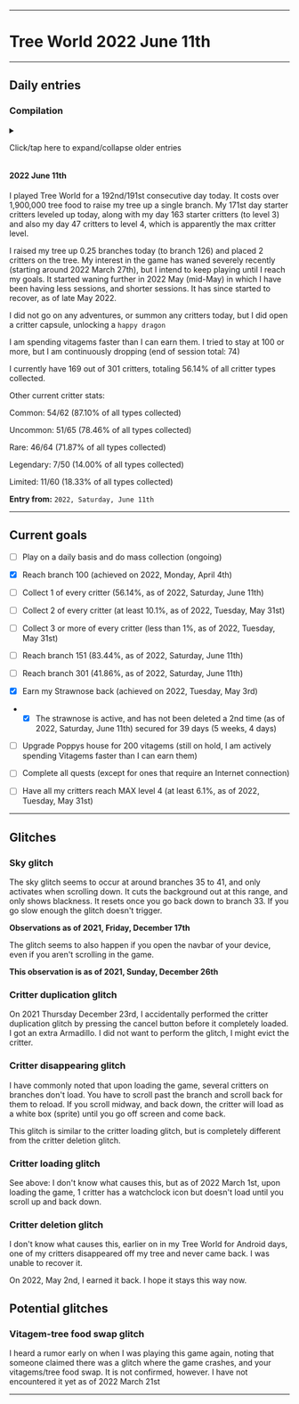 
***

# Tree World 2022 June 11th

---

## Daily entries

### Compilation

<details><summary><p lang="en">Click/tap here to expand/collapse older entries</p></summary>
*
# Entries from 2021 December 1st to 2022 April 30th have been removed on May 8th to save space

## To see the entries, go to an older version of this file

#### 2022 May 1st

<!-- 2022 May 1st notes
Tree World 2022 May 1st notes.

None
!-->

I played Tree World for a 151st/150th consecutive day today. <!--I only raised my tree up 2 branches (to branch 25) but it is going to take me a while to save up to hatch the tree egg. !--> It costs over 1,505,000 tree food to raise my tree up a single branch. <!-- I did my fortieth rescue mission today, rescuing a Blue Bird (my 1st one) !--> My 139th day starter critters leveled up today, along with my day 130 starter critters (to level 3) and also my day 26 critters to level 4, which is apparently the max critter level. <!-- I have a new system to play for less than 25 minutes per day.!-->

I raised my tree up 0 branches today, and made progress on the Treekeeper. My interest in the game has waned severely recently (starting around 2022 March 27th), but I intend to keep playing until I reach my goals.

I reached another treekeeper on 2022 April 27th, this one is incredibly expensive (3,103,540 tree food to pass, additional 120000+ for branch expansion) and is going to take me several days to pass.

I only did collection today. I did not raise my tree up at all, or rescue any critters. I will pass the treekeeper tomorrow.

I currently have 166 out of 301 critters, totaling 55.15% of all critter types collected.

Other current critter stats:

Common: 50/62 (80.65% of all types collected)

Uncommon: 53/65 (81.54% of all types collected)

Rare: 46/64 (71.87% of all types collected)

Legendary: 4/50 (08.00% of all types collected)

Limited: 11/60 (18.33% of all types collected)

**Entry from:** `2022, Sunday, May 1st`

#### 2022 May 2nd

<!-- 2022 May 2nd notes
Tree World 2022 May 2nd notes.

None
!-->

I played Tree World for a 152nd/151st consecutive day today. It costs over 1,505,000 tree food to raise my tree up a single branch. My 140th day starter critters leveled up today, along with my day 131 starter critters (to level 3) and also my day 27 critters to level 4, which is apparently the max critter level. 

I raised my tree up 1.25 branches today (to branch 111) and finished the treekeeper. My interest in the game has waned severely recently (starting around 2022 March 27th), but I intend to keep playing until I reach my goals.

I did not go any rescue missions today, summon any critters, or open any critter capsules. I did rescue a critter from completing the treekeeper. It was a strawnose. I finally earned it back. Now to keep it.

I currently have 166 out of 301 critters, totaling 55.15% of all critter types collected.

Other current critter stats:

Common: 50/62 (80.65% of all types collected)

Uncommon: 53/65 (81.54% of all types collected)

Rare: 46/64 (71.87% of all types collected)

Legendary: 4/50 (08.00% of all types collected)

Limited: 11/60 (18.33% of all types collected)

**Entry from:** `2022, Monday, May 2nd`

#### 2022 May 3rd

<!-- 2022 May 3rd notes
Tree World 2022 May 3rd notes.

None
!-->

I played Tree World for a 153rd/152nd consecutive day today. It costs over 1,525,000 tree food to raise my tree up a single branch. My 141st day starter critters leveled up today, along with my day 132 starter critters (to level 3) and also my day 28 critters to level 4, which is apparently the max critter level. 

I raised my tree up 0.5 branches today. My interest in the game has waned severely recently (starting around 2022 March 27th), but I intend to keep playing until I reach my goals.

I did not go any rescue missions today, summon any critters, or open any critter capsules. I did rescue a critter from completing the treekeeper. It was a strawnose. I finally earned it back. Now to keep it.

I currently have 166 out of 301 critters, totaling 55.15% of all critter types collected.

Other current critter stats:

Common: 50/62 (80.65% of all types collected)

Uncommon: 53/65 (81.54% of all types collected)

Rare: 46/64 (71.87% of all types collected)

Legendary: 4/50 (08.00% of all types collected)

Limited: 11/60 (18.33% of all types collected)

**Entry from:** `2022, Tuesday, May 3rd`

#### 2022 May 4th

<!-- 2022 May 4th notes
Tree World 2022 May 4th notes.

None
!-->

I played Tree World for a 154th/13rnd consecutive day today. It costs over 1,525,000 tree food to raise my tree up a single branch. My 141st day starter critters leveled up today, along with my day 132 starter critters (to level 3) and also my day 28 critters to level 4, which is apparently the max critter level. 

I raised my tree up 0.5 branches today (to branch 112) and placed 2 critters on the tree. My interest in the game has waned severely recently (starting around 2022 March 27th), but I intend to keep playing until I reach my goals.

I opened a critter capsule today, and unlocked a blue quail (rare)

I currently have 167 out of 301 critters, totaling 55.48% of all critter types collected.

Other current critter stats:

Common: 54/62 (87.10% of all types collected)

Uncommon: 51/65 (78.46% of all types collected)

Rare: 46/64 (71.87% of all types collected)

Legendary: 5/50 (10.00% of all types collected)

Limited: 11/60 (18.33% of all types collected)

Values corrected on the 2022 May 4th entry.

**Entry from:** `2022, Wednesday, May 4th`

#### 2022 May 5th

<!-- 2022 May 5th notes
Tree World 2022 May 5th notes.

None
!-->

I played Tree World for a 155th/154th consecutive day today. It costs over 1,535,000 tree food to raise my tree up a single branch. My 142nd day starter critters leveled up today, along with my day 133 starter critters (to level 3) and also my day 29 critters to level 4, which is apparently the max critter level. 

I raised my tree up 0.25 branches today. My interest in the game has waned severely recently (starting around 2022 March 27th), but I intend to keep playing until I reach my goals.

I did not open any critter capsules, rescue any critters, or go on any adventures today.

I currently have 167 out of 301 critters, totaling 55.48% of all critter types collected.

Other current critter stats:

Common: 54/62 (87.10% of all types collected)

Uncommon: 51/65 (78.46% of all types collected)

Rare: 46/64 (71.87% of all types collected)

Legendary: 5/50 (10.00% of all types collected)

Limited: 11/60 (18.33% of all types collected)

Values corrected on the 2022 May 4th entry.

**Entry from:** `2022, Thursday, May 5th`

#### 2022 May 6th

<!-- 2022 May 6th notes
Tree World 2022 May 6th notes.

None
!-->

I played Tree World for a 156th/155th consecutive day today. It costs over 1,555,000 tree food to raise my tree up a single branch. My 143rd day starter critters leveled up today, along with my day 134 starter critters (to level 3) and also my day 30 critters to level 4, which is apparently the max critter level. 

I raised my tree up 0.5 branches today (to branch 113) and placed 2 critters on the tree. My interest in the game has waned severely recently (starting around 2022 March 27th), but I intend to keep playing until I reach my goals.

I did not open any critter capsules, rescue any critters, or go on any adventures today.

I currently have 167 out of 301 critters, totaling 55.48% of all critter types collected.

Other current critter stats:

Common: 54/62 (87.10% of all types collected)

Uncommon: 51/65 (78.46% of all types collected)

Rare: 46/64 (71.87% of all types collected)

Legendary: 5/50 (10.00% of all types collected)

Limited: 11/60 (18.33% of all types collected)

Values corrected on the 2022 May 4th entry.

**Entry from:** `2022, Friday, May 6th`

#### 2022 May 7th

<!-- 2022 May 7th notes
Tree World 2022 May 7th notes.

None
!-->

I played Tree World for a 157th/156th consecutive day today. It costs over 1,555,000 tree food to raise my tree up a single branch. My 144th day starter critters leveled up today, along with my day 135 starter critters (to level 3) and also my day 31 critters to level 4, which is apparently the max critter level. 

I raised my tree up 0.5 branches today. My interest in the game has waned severely recently (starting around 2022 March 27th), but I intend to keep playing until I reach my goals.

I did not open any critter capsules, rescue any critters, or go on any adventures today.

I currently have 167 out of 301 critters, totaling 55.48% of all critter types collected.

Other current critter stats:

Common: 54/62 (87.10% of all types collected)

Uncommon: 51/65 (78.46% of all types collected)

Rare: 46/64 (71.87% of all types collected)

Legendary: 5/50 (10.00% of all types collected)

Limited: 11/60 (18.33% of all types collected)

Values corrected on the 2022 May 4th entry.

**Entry from:** `2022, Saturday, May 7th`

#### 2022 May 8th

<!-- 2022 May 8th notes
Tree World 2022 May 8th notes.

None
!-->

I played Tree World for a 158th/157th consecutive day today. It costs over 1,555,000 tree food to raise my tree up a single branch. My 145th day starter critters leveled up today, along with my day 136 starter critters (to level 3) and also my day 21 critters to level 4, which is apparently the max critter level. 

I raised my tree up 0.00 branches today. My interest in the game has waned severely recently (starting around 2022 March 27th), but I intend to keep playing until I reach my goals.

I did not open any critter capsules, rescue any critters, or go on any adventures today.

I recently unlocked a 2nd cobra from a critter capsule.

I currently have 167 out of 301 critters, totaling 55.48% of all critter types collected.

Other current critter stats:

Common: 54/62 (87.10% of all types collected)

Uncommon: 51/65 (78.46% of all types collected)

Rare: 46/64 (71.87% of all types collected)

Legendary: 5/50 (10.00% of all types collected)

Limited: 11/60 (18.33% of all types collected)

Values corrected on the 2022 May 4th entry.

**Entry from:** `2022, Sunday, May 8th`

#### 2022 May 9th

<!-- 2022 May 9th notes
Tree World 2022 May 9th notes.
Cobra critter capsule
!-->

I played Tree World for a 159th/158th consecutive day today. It costs over 1,565,000 tree food to raise my tree up a single branch. My 146th day starter critters leveled up today, along with my day 137 starter critters (to level 3) and also my day 22 critters to level 4, which is apparently the max critter level. 

I raised my tree up 0.5 branches today (to branch 114) and placed 2 critters on the tree. My interest in the game has waned severely recently (starting around 2022 March 27th), but I intend to keep playing until I reach my goals.

I unlocked a 2nd cobra from a critter capsule. It was a duplicate. I did not go on any adventures, or summon any critters today.

I currently have 167 out of 301 critters, totaling 55.48% of all critter types collected.

Other current critter stats:

Common: 54/62 (87.10% of all types collected)

Uncommon: 51/65 (78.46% of all types collected)

Rare: 46/64 (71.87% of all types collected)

Legendary: 5/50 (10.00% of all types collected)

Limited: 11/60 (18.33% of all types collected)

Values corrected on the 2022 May 4th entry.

**Entry from:** `2022, Monday, May 9th`

#### 2022 May 10th

<!-- 2022 May 10th notes
Tree World 2022 May 10th notes.
None
!-->

I played Tree World for a 160th/159th consecutive day today. It costs over 1,565,000 tree food to raise my tree up a single branch. My 147th day starter critters leveled up today, along with my day 139 starter critters (to level 3) and also my day 23 critters to level 4, which is apparently the max critter level. 

I raised my tree up 0.5 branches today. My interest in the game has waned severely recently (starting around 2022 March 27th), but I intend to keep playing until I reach my goals.

I did not open any critter capsules, go on any adventures, or summon any critters. I am working on emptying my den.

I currently have 167 out of 301 critters, totaling 55.48% of all critter types collected.

Other current critter stats:

Common: 54/62 (87.10% of all types collected)

Uncommon: 51/65 (78.46% of all types collected)

Rare: 46/64 (71.87% of all types collected)

Legendary: 5/50 (10.00% of all types collected)

Limited: 11/60 (18.33% of all types collected)

Values corrected on the 2022 May 4th entry.

**Entry from:** `2022, Tuesday, May 10th`

#### 2022 May 11th

<!-- 2022 May 11th notes
Tree World 2022 May 11th notes.
None
!-->

I played Tree World for a 161st/160th consecutive day today. It costs over 1,565,000 tree food to raise my tree up a single branch. My 148th day starter critters leveled up today, along with my day 140 starter critters (to level 3) and also my day 24 critters to level 4, which is apparently the max critter level. 

I raised my tree up 0.25 branches today. My interest in the game has waned severely recently (starting around 2022 March 27th), but I intend to keep playing until I reach my goals.

I did not open any critter capsules, go on any adventures, or summon any critters. I am working on emptying my den.

I currently have 167 out of 301 critters, totaling 55.48% of all critter types collected.

Other current critter stats:

Common: 54/62 (87.10% of all types collected)

Uncommon: 51/65 (78.46% of all types collected)

Rare: 46/64 (71.87% of all types collected)

Legendary: 5/50 (10.00% of all types collected)

Limited: 11/60 (18.33% of all types collected)

Values corrected on the 2022 May 4th entry.

**Entry from:** `2022, Wednesday, May 11th`

#### 2022 May 12th

<!-- 2022 May 12th notes
Tree World 2022 May 12th notes.
None
!-->

I played Tree World for a 162nd/161st consecutive day today. It costs over 1,565,000 tree food to raise my tree up a single branch. My 148th day starter critters leveled up today, along with my day 140 starter critters (to level 3) and also my day 24 critters to level 4, which is apparently the max critter level. 

I raised my tree up 0.25 branches today (to branch 115) My interest in the game has waned severely recently (starting around 2022 March 27th), but I intend to keep playing until I reach my goals.

I did not go on any adventures, or summon any critters, although I opened a critter capsule, and unlocked a second `silver studded blue` I am working on emptying my den.

I currently have 167 out of 301 critters, totaling 55.48% of all critter types collected.

Other current critter stats:

Common: 54/62 (87.10% of all types collected)

Uncommon: 51/65 (78.46% of all types collected)

Rare: 46/64 (71.87% of all types collected)

Legendary: 5/50 (10.00% of all types collected)

Limited: 11/60 (18.33% of all types collected)

Values corrected on the 2022 May 4th entry.

**Entry from:** `2022, Thursday, May 12th`

#### 2022 May 13th

<!-- 2022 May 13th notes
Tree World 2022 May 13th notes.
None
!-->

I played Tree World for a 163rd/162nd consecutive day today. It costs over 1,575,000 tree food to raise my tree up a single branch. My 149th day starter critters leveled up today, along with my day 141 starter critters (to level 3) and also my day 25 critters to level 4, which is apparently the max critter level. 

I raised my tree up 0.5 branches today. My interest in the game has waned severely recently (starting around 2022 March 27th), but I intend to keep playing until I reach my goals.

I did not go on any adventures, or summon any critters, although I opened a critter capsule, and unlocked a second `silver studded blue` I am working on emptying my den.

I currently have 167 out of 301 critters, totaling 55.48% of all critter types collected.

Other current critter stats:

Common: 54/62 (87.10% of all types collected)

Uncommon: 51/65 (78.46% of all types collected)

Rare: 46/64 (71.87% of all types collected)

Legendary: 5/50 (10.00% of all types collected)

Limited: 11/60 (18.33% of all types collected)

Values corrected on the 2022 May 4th entry.

**Entry from:** `2022, Friday, May 13th`

#### 2022 May 14th

<!-- 2022 May 14th notes
Tree World 2022 May 14th notes.
None
!-->

I played Tree World for a 164th/163rd consecutive day today. It costs over 1,575,000 tree food to raise my tree up a single branch. My 149th day starter critters leveled up today, along with my day 141 starter critters (to level 3) and also my day 25 critters to level 4, which is apparently the max critter level. 

I raised my tree up 0.25 branches today. My interest in the game has waned severely recently (starting around 2022 March 27th), but I intend to keep playing until I reach my goals. It started waning further in 2022 May (mid-May) in which I have been having less sessions, and shorter sessions.

I did not go on any adventures, open any critter capsules, or summon any critters today.

I currently have 167 out of 301 critters, totaling 55.48% of all critter types collected.

Other current critter stats:

Common: 54/62 (87.10% of all types collected)

Uncommon: 51/65 (78.46% of all types collected)

Rare: 46/64 (71.87% of all types collected)

Legendary: 5/50 (10.00% of all types collected)

Limited: 11/60 (18.33% of all types collected)

Values corrected on the 2022 May 4th entry.

**Entry from:** `2022, Saturday, May 14th`

#### 2022 May 15th

<!-- 2022 May 15th notes
Tree World 2022 May 15th notes.
None
!-->

I played Tree World for a 165th/164th consecutive day today. It costs over 1,585,000 tree food to raise my tree up a single branch. My 150th day starter critters leveled up today, along with my day 142 starter critters (to level 3) and also my day 26 critters to level 4, which is apparently the max critter level. 

I raised my tree up 0.25 branches today (to branch 116) and placed 2 critters on the tree. My interest in the game has waned severely recently (starting around 2022 March 27th), but I intend to keep playing until I reach my goals. It started waning further in 2022 May (mid-May) in which I have been having less sessions, and shorter sessions.

I did not go on any adventures, open any critter capsules, or summon any critters today. I am still working on emptying my den.

I currently have 167 out of 301 critters, totaling 55.48% of all critter types collected.

Other current critter stats:

Common: 54/62 (87.10% of all types collected)

Uncommon: 51/65 (78.46% of all types collected)

Rare: 46/64 (71.87% of all types collected)

Legendary: 5/50 (10.00% of all types collected)

Limited: 11/60 (18.33% of all types collected)

Values corrected on the 2022 May 4th entry.

**Entry from:** `2022, Sunday, May 15th`

#### 2022 May 16th

<!-- 2022 May 16th notes
Tree World 2022 May 16th notes.
None
!-->

I played Tree World for a 166th/165th consecutive day today. It costs over 1,585,000 tree food to raise my tree up a single branch. My 151st day starter critters leveled up today, along with my day 143 starter critters (to level 3) and also my day 27 critters to level 4, which is apparently the max critter level. 

I raised my tree up 0.5 branches today. My interest in the game has waned severely recently (starting around 2022 March 27th), but I intend to keep playing until I reach my goals. It started waning further in 2022 May (mid-May) in which I have been having less sessions, and shorter sessions.

I did not go on any adventures, open any critter capsules, or summon any critters today. I am still working on emptying my den.

I currently have 167 out of 301 critters, totaling 55.48% of all critter types collected.

Other current critter stats:

Common: 54/62 (87.10% of all types collected)

Uncommon: 51/65 (78.46% of all types collected)

Rare: 46/64 (71.87% of all types collected)

Legendary: 5/50 (10.00% of all types collected)

Limited: 11/60 (18.33% of all types collected)

Values corrected on the 2022 May 4th entry.

**Entry from:** `2022, Monday, May 16th`

#### 2022 May 17th

<!-- 2022 May 17th notes
Tree World 2022 May 17th notes.
None
!-->

I played Tree World for a 167th/166th consecutive day today. It costs over 1,585,000 tree food to raise my tree up a single branch. My 152nd day starter critters leveled up today, along with my day 144 starter critters (to level 3) and also my day 28 critters to level 4, which is apparently the max critter level. 

I raised my tree up 0.25 branches today. My interest in the game has waned severely recently (starting around 2022 March 27th), but I intend to keep playing until I reach my goals. It started waning further in 2022 May (mid-May) in which I have been having less sessions, and shorter sessions.

I did not go on any adventures, open any critter capsules, or summon any critters today. I am still working on emptying my den.

I currently have 167 out of 301 critters, totaling 55.48% of all critter types collected.

Other current critter stats:

Common: 54/62 (87.10% of all types collected)

Uncommon: 51/65 (78.46% of all types collected)

Rare: 46/64 (71.87% of all types collected)

Legendary: 5/50 (10.00% of all types collected)

Limited: 11/60 (18.33% of all types collected)

Values corrected on the 2022 May 4th entry.

**Entry from:** `2022, Tuesday, May 17th`

#### 2022 May 18th

<!-- 2022 May 17th notes
Tree World 2022 May 18th notes.
None
!-->

I played Tree World for a 168th/167th consecutive day today. It costs over 1,610,000 tree food to raise my tree up a single branch. My 153rd day starter critters leveled up today, along with my day 145 starter critters (to level 3) and also my day 29 critters to level 4, which is apparently the max critter level. 

I raised my tree up 0.25 branches today (to branch 117) and placed 2 critters on the tree.My interest in the game has waned severely recently (starting around 2022 March 27th), but I intend to keep playing until I reach my goals. It started waning further in 2022 May (mid-May) in which I have been having less sessions, and shorter sessions.

I did not go on any adventures, or summon any critters today, although I did open a critter capsule today and unlocked a Catermelon (rarity: legendary) I am still working on emptying my den.

I am spending vitagems faster than I can earn them. I tried to stay at 100 or more, but I am continuously dropping (end of session total: 90)

I currently have 168 out of 301 critters, totaling 55.81% of all critter types collected.

Other current critter stats:

Common: 54/62 (87.10% of all types collected)

Uncommon: 51/65 (78.46% of all types collected)

Rare: 46/64 (71.87% of all types collected)

Legendary: 6/50 (12.00% of all types collected)

Limited: 11/60 (18.33% of all types collected)

**Entry from:** `2022, Wednesday, May 18th`

#### 2022 May 19th

<!-- 2022 May 19th notes
Tree World 2022 May 19th notes.
None
!-->

I played Tree World for a 169th/168th consecutive day today. It costs over 1,650,000 tree food to raise my tree up a single branch. My 154th day starter critters leveled up today, along with my day 146 starter critters (to level 3) and also my day 30 critters to level 4, which is apparently the max critter level. 

I raised my tree up 0.25 branches today. My interest in the game has waned severely recently (starting around 2022 March 27th), but I intend to keep playing until I reach my goals. It started waning further in 2022 May (mid-May) in which I have been having less sessions, and shorter sessions.

I did not go on any adventures, open any critter capsules, or summon any critters today.

I am spending vitagems faster than I can earn them. I tried to stay at 100 or more, but I am continuously dropping (end of session total: 90)

I currently have 168 out of 301 critters, totaling 55.81% of all critter types collected.

Other current critter stats:

Common: 54/62 (87.10% of all types collected)

Uncommon: 51/65 (78.46% of all types collected)

Rare: 46/64 (71.87% of all types collected)

Legendary: 6/50 (12.00% of all types collected)

Limited: 11/60 (18.33% of all types collected)

**Entry from:** `2022, Thursday, May 19th`

#### 2022 May 20th

<!-- 2022 May 20th notes
Tree World 2022 May 20th notes.
None
!-->

I played Tree World for a 170th/169th consecutive day today. It costs over 1,650,000 tree food to raise my tree up a single branch. My 155th day starter critters leveled up today, along with my day 147 starter critters (to level 3) and also my day 31 critters to level 4, which is apparently the max critter level. 

I raised my tree up 0.5 branches today. My interest in the game has waned severely recently (starting around 2022 March 27th), but I intend to keep playing until I reach my goals. It started waning further in 2022 May (mid-May) in which I have been having less sessions, and shorter sessions.

I did not go on any adventures, open any critter capsules, or summon any critters today.

I am spending vitagems faster than I can earn them. I tried to stay at 100 or more, but I am continuously dropping (end of session total: 90)

I currently have 168 out of 301 critters, totaling 55.81% of all critter types collected.

Other current critter stats:

Common: 54/62 (87.10% of all types collected)

Uncommon: 51/65 (78.46% of all types collected)

Rare: 46/64 (71.87% of all types collected)

Legendary: 6/50 (12.00% of all types collected)

Limited: 11/60 (18.33% of all types collected)

**Entry from:** `2022, Friday, May 20th`

#### 2022 May 21st

<!-- 2022 May 21st notes
Tree World 2022 May 21st notes.
None
!-->

I played Tree World for a 171st/170th consecutive day today. It costs over 1,650,000 tree food to raise my tree up a single branch. My 155th day starter critters leveled up today, along with my day 147 starter critters (to level 3) and also my day 31 critters to level 4, which is apparently the max critter level. 

I raised my tree up 0.25 branches today (to branch 118) and placed 2 critters on the tree. My interest in the game has waned severely recently (starting around 2022 March 27th), but I intend to keep playing until I reach my goals. It started waning further in 2022 May (mid-May) in which I have been having less sessions, and shorter sessions.

I did not go on any adventures, open any critter capsules, or summon any critters today.

I am spending vitagems faster than I can earn them. I tried to stay at 100 or more, but I am continuously dropping (end of session total: 87)

I currently have 168 out of 301 critters, totaling 55.81% of all critter types collected.

Other current critter stats:

Common: 54/62 (87.10% of all types collected)

Uncommon: 51/65 (78.46% of all types collected)

Rare: 46/64 (71.87% of all types collected)

Legendary: 6/50 (12.00% of all types collected)

Limited: 11/60 (18.33% of all types collected)

**Entry from:** `2022, Saturday, May 21st`

#### 2022 May 22nd

<!-- 2022 May 22nd notes
Tree World 2022 May 22nd notes.
None
!-->

I played Tree World for a 172nd/171st consecutive day today. It costs over 1,650,000 tree food to raise my tree up a single branch. My 155th day starter critters leveled up today, along with my day 147 starter critters (to level 3) and also my day 31 critters to level 4, which is apparently the max critter level. 

I raised my tree up 0.5 branches today. My interest in the game has waned severely recently (starting around 2022 March 27th), but I intend to keep playing until I reach my goals. It started waning further in 2022 May (mid-May) in which I have been having less sessions, and shorter sessions.

I did not go on any adventures, or summon any critters today, although I did open a critter capsule, and received a 5th angler bunny.

I am spending vitagems faster than I can earn them. I tried to stay at 100 or more, but I am continuously dropping (end of session total: 88)

I currently have 168 out of 301 critters, totaling 55.81% of all critter types collected.

Other current critter stats:

Common: 54/62 (87.10% of all types collected)

Uncommon: 51/65 (78.46% of all types collected)

Rare: 46/64 (71.87% of all types collected)

Legendary: 6/50 (12.00% of all types collected)

Limited: 11/60 (18.33% of all types collected)

**Entry from:** `2022, Sunday, May 22nd`

### 2022 May 23rd

<!-- 2022 May 23rd notes
Tree World 2022 May 23rd notes.
None
!-->

I played Tree World for a 173rd/172nd consecutive day today. It costs over 1,650,000 tree food to raise my tree up a single branch. My 156th day starter critters leveled up today, along with my day 148 starter critters (to level 3) and also my day 32 critters to level 4, which is apparently the max critter level. 

I raised my tree up 0.25 branches today. My interest in the game has waned severely recently (starting around 2022 March 27th), but I intend to keep playing until I reach my goals. It started waning further in 2022 May (mid-May) in which I have been having less sessions, and shorter sessions.

I did not go on any adventures, open any critter capsules or summon any critters today.

I am spending vitagems faster than I can earn them. I tried to stay at 100 or more, but I am continuously dropping (end of session total: 88)

I currently have 168 out of 301 critters, totaling 55.81% of all critter types collected.

Other current critter stats:

Common: 54/62 (87.10% of all types collected)

Uncommon: 51/65 (78.46% of all types collected)

Rare: 46/64 (71.87% of all types collected)

Legendary: 6/50 (12.00% of all types collected)

Limited: 11/60 (18.33% of all types collected)

**Entry from:** `2022, Monday, May 23rd`

#### 2022 May 24th

<!-- 2022 May 24th notes
Tree World 2022 May 24th notes.
None
!-->

I played Tree World for a 174th/173rd consecutive day today. It costs over 1,650,000 tree food to raise my tree up a single branch. My 156th day starter critters leveled up today, along with my day 148 starter critters (to level 3) and also my day 32 critters to level 4, which is apparently the max critter level. 

I raised my tree up 0.25 branches today (to branch 119) My interest in the game has waned severely recently (starting around 2022 March 27th), but I intend to keep playing until I reach my goals. It started waning further in 2022 May (mid-May) in which I have been having less sessions, and shorter sessions.

I did not go on any adventures, open any critter capsules or summon any critters today.

I am spending vitagems faster than I can earn them. I tried to stay at 100 or more, but I am continuously dropping (end of session total: 83)

I currently have 168 out of 301 critters, totaling 55.81% of all critter types collected.

Other current critter stats:

Common: 54/62 (87.10% of all types collected)

Uncommon: 51/65 (78.46% of all types collected)

Rare: 46/64 (71.87% of all types collected)

Legendary: 6/50 (12.00% of all types collected)

Limited: 11/60 (18.33% of all types collected)

**Entry from:** `2022, Tuesday, May 24th`

#### 2022 May 25th

<!-- 2022 May 25th notes
Tree World 2022 May 25th notes.
None
!-->

I played Tree World for a 175th/174th consecutive day today. It costs over 1,660,000 tree food to raise my tree up a single branch. My 157th day starter critters leveled up today, along with my day 149 starter critters (to level 3) and also my day 33 critters to level 4, which is apparently the max critter level. 

I raised my tree up 0.5 branches today. My interest in the game has waned severely recently (starting around 2022 March 27th), but I intend to keep playing until I reach my goals. It started waning further in 2022 May (mid-May) in which I have been having less sessions, and shorter sessions.

I did not go on any adventures, or summon any critters today, although I did open a critter capsule, and unlocked a second basilisk.

I am spending vitagems faster than I can earn them. I tried to stay at 100 or more, but I am continuously dropping (end of session total: 83)

I currently have 168 out of 301 critters, totaling 55.81% of all critter types collected.

Other current critter stats:

Common: 54/62 (87.10% of all types collected)

Uncommon: 51/65 (78.46% of all types collected)

Rare: 46/64 (71.87% of all types collected)

Legendary: 6/50 (12.00% of all types collected)

Limited: 11/60 (18.33% of all types collected)

**Entry from:** `2022, Wednesday, May 25th`

#### 2022 May 26th

<!-- 2022 May 25th notes
Tree World 2022 May 26th notes.
None
!-->

I played Tree World for a 176th/175th consecutive day today. It costs over 1,660,000 tree food to raise my tree up a single branch. My 157th day starter critters leveled up today, along with my day 149 starter critters (to level 3) and also my day 33 critters to level 4, which is apparently the max critter level. 

I raised my tree up 0.5 branches today, but only finished 1/4 of the branch creaton process. My interest in the game has waned severely recently (starting around 2022 March 27th), but I intend to keep playing until I reach my goals. It started waning further in 2022 May (mid-May) in which I have been having less sessions, and shorter sessions.

I did not go on any adventures, open any critter capsules, or summon any critters today.

I am spending vitagems faster than I can earn them. I tried to stay at 100 or more, but I am continuously dropping (end of session total: 84)

I currently have 168 out of 301 critters, totaling 55.81% of all critter types collected.

Other current critter stats:

Common: 54/62 (87.10% of all types collected)

Uncommon: 51/65 (78.46% of all types collected)

Rare: 46/64 (71.87% of all types collected)

Legendary: 6/50 (12.00% of all types collected)

Limited: 11/60 (18.33% of all types collected)

**Entry from:** `2022, Thursday, May 26th`

#### 2022 May 27th

<!-- 2022 May 27th notes
Tree World 2022 May 27th notes.
TREE FRUIT BONUS INCREASE, 10, 50, 250, 500,1000
NO TREEKEEPER
BRANCH 120
!-->

I played Tree World for a 177th/176th consecutive day today. It costs over 1,700,000 tree food to raise my tree up a single branch. My 157th day starter critters leveled up today, along with my day 149 starter critters (to level 3) and also my day 33 critters to level 4, which is apparently the max critter level. 

I raised my tree up 0.25 branches today, and finished branch 120. Surprisingly, there was no tree keeper this time. My interest in the game has waned severely recently (starting around 2022 March 27th), but I intend to keep playing until I reach my goals. It started waning further in 2022 May (mid-May) in which I have been having less sessions, and shorter sessions.

There was a tree fruit bonus increase at branch 120, going from 9, 45, 225, 450, and 900 to 10, 50, 250, 500, 1000.

I did not go on any adventures, open any critter capsules, or summon any critters today.

I am spending vitagems faster than I can earn them. I tried to stay at 100 or more, but I am continuously dropping (end of session total: 84)

I currently have 168 out of 301 critters, totaling 55.81% of all critter types collected.

Other current critter stats:

Common: 54/62 (87.10% of all types collected)

Uncommon: 51/65 (78.46% of all types collected)

Rare: 46/64 (71.87% of all types collected)

Legendary: 6/50 (12.00% of all types collected)

Limited: 11/60 (18.33% of all types collected)

**Entry from:** `2022, Friday, May 27th`

#### 2022 May 28th

<!-- 2022 May 28th notes
Tree World 2022 May 28th notes.
TREE FRUIT BONUS INCREASE, 10, 50, 250, 500,1000
NO TREEKEEPER
BRANCH 120
!-->

I played Tree World for a 178th/177th consecutive day today. It costs over 1,700,000 tree food to raise my tree up a single branch. My 158th day starter critters leveled up today, along with my day 150 starter critters (to level 3) and also my day 34 critters to level 4, which is apparently the max critter level. 

I raised my tree up 0.5 branches today.  My interest in the game has waned severely recently (starting around 2022 March 27th), but I intend to keep playing until I reach my goals. It started waning further in 2022 May (mid-May) in which I have been having less sessions, and shorter sessions.

I did not go on any adventures, open any critter capsules, or summon any critters today.

I am spending vitagems faster than I can earn them. I tried to stay at 100 or more, but I am continuously dropping (end of session total: 84)

I currently have 168 out of 301 critters, totaling 55.81% of all critter types collected.

Other current critter stats:

Common: 54/62 (87.10% of all types collected)

Uncommon: 51/65 (78.46% of all types collected)

Rare: 46/64 (71.87% of all types collected)

Legendary: 6/50 (12.00% of all types collected)

Limited: 11/60 (18.33% of all types collected)

**Entry from:** `2022, Saturday, May 28th`

#### 2022 May 29th

<!-- 2022 May 29th notes

!-->

I played Tree World for a 179th/178th consecutive day today. It costs over 1,720,000 tree food to raise my tree up a single branch. My 159th day starter critters leveled up today, along with my day 151 starter critters (to level 3) and also my day 35 critters to level 4, which is apparently the max critter level. 

I raised my tree up 0.25 branches today (to branch 121) and placed 2 critters on the tree. My interest in the game has waned severely recently (starting around 2022 March 27th), but I intend to keep playing until I reach my goals. It started waning further in 2022 May (mid-May) in which I have been having less sessions, and shorter sessions.

I did not go on any adventures, or summon any critters today, although I did open a critter capsule, which I unlocked a 2nd squirlbit from.

I am spending vitagems faster than I can earn them. I tried to stay at 100 or more, but I am continuously dropping (end of session total: 77)

I currently have 168 out of 301 critters, totaling 55.81% of all critter types collected.

Other current critter stats:

Common: 54/62 (87.10% of all types collected)

Uncommon: 51/65 (78.46% of all types collected)

Rare: 46/64 (71.87% of all types collected)

Legendary: 6/50 (12.00% of all types collected)

Limited: 11/60 (18.33% of all types collected)

**Entry from:** `2022, Sunday, May 29th`

#### 2022 May 30th

<!-- 2022 May 30th notes

!-->

I played Tree World for a 180th/179th consecutive day today. It costs over 1,720,000 tree food to raise my tree up a single branch. My 160th day starter critters leveled up today, along with my day 152 starter critters (to level 3) and also my day 36 critters to level 4, which is apparently the max critter level. 

I raised my tree up 0.5 branches today. My interest in the game has waned severely recently (starting around 2022 March 27th), but I intend to keep playing until I reach my goals. It started waning further in 2022 May (mid-May) in which I have been having less sessions, and shorter sessions.

I did not go on any adventures, open any critter capsules, or summon any critters today.

I am spending vitagems faster than I can earn them. I tried to stay at 100 or more, but I am continuously dropping (end of session total: 79)

I currently have 168 out of 301 critters, totaling 55.81% of all critter types collected.

Other current critter stats:

Common: 54/62 (87.10% of all types collected)

Uncommon: 51/65 (78.46% of all types collected)

Rare: 46/64 (71.87% of all types collected)

Legendary: 6/50 (12.00% of all types collected)

Limited: 11/60 (18.33% of all types collected)

**Entry from:** `2022, Monday, May 30th`

#### 2022 May 31st

<!-- 2022 May 31st notes

!-->

I played Tree World for a 181st/180th consecutive day today. It costs over 1,740,000 tree food to raise my tree up a single branch. My 161st day starter critters leveled up today, along with my day 153 starter critters (to level 3) and also my day 37 critters to level 4, which is apparently the max critter level. 

I raised my tree up 0.5 branches today (to branch 122) and placed 2 critters on the tree. My interest in the game has waned severely recently (starting around 2022 March 27th), but I intend to keep playing until I reach my goals. It started waning further in 2022 May (mid-May) in which I have been having less sessions, and shorter sessions. It has since started to recover, as of late May 2022.

I did not go on any adventures, open any critter capsules, or summon any critters today.

I am spending vitagems faster than I can earn them. I tried to stay at 100 or more, but I am continuously dropping (end of session total: 74)

I currently have 168 out of 301 critters, totaling 55.81% of all critter types collected.

Other current critter stats:

Common: 54/62 (87.10% of all types collected)

Uncommon: 51/65 (78.46% of all types collected)

Rare: 46/64 (71.87% of all types collected)

Legendary: 6/50 (12.00% of all types collected)

Limited: 11/60 (18.33% of all types collected)

**Entry from:** `2022, Tuesday, May 31st`

#### 2022 June 1st

<!-- 2022 June 1st notes

!-->

I played Tree World for a 182nd/181st consecutive day today. It costs over 1,740,000 tree food to raise my tree up a single branch. My 162nd day starter critters leveled up today, along with my day 154 starter critters (to level 3) and also my day 38 critters to level 4, which is apparently the max critter level. 

I raised my tree up 0.25 branches today. My interest in the game has waned severely recently (starting around 2022 March 27th), but I intend to keep playing until I reach my goals. It started waning further in 2022 May (mid-May) in which I have been having less sessions, and shorter sessions. It has since started to recover, as of late May 2022.

I did not go on any adventures, open any critter capsules, or summon any critters today.

I am spending vitagems faster than I can earn them. I tried to stay at 100 or more, but I am continuously dropping (end of session total: 75)

I currently have 168 out of 301 critters, totaling 55.81% of all critter types collected.

Other current critter stats:

Common: 54/62 (87.10% of all types collected)

Uncommon: 51/65 (78.46% of all types collected)

Rare: 46/64 (71.87% of all types collected)

Legendary: 6/50 (12.00% of all types collected)

Limited: 11/60 (18.33% of all types collected)

**Entry from:** `2022, Wednesday, June 1st`

#### 2022 June 2nd

<!-- 2022 June 2nd notes

!-->

I played Tree World for a 183rd/182nd consecutive day today. It costs over 1,740,000 tree food to raise my tree up a single branch. My 163rd day starter critters leveled up today, along with my day 155 starter critters (to level 3) and also my day 39 critters to level 4, which is apparently the max critter level. 

I raised my tree up 0.5 branches today. My interest in the game has waned severely recently (starting around 2022 March 27th), but I intend to keep playing until I reach my goals. It started waning further in 2022 May (mid-May) in which I have been having less sessions, and shorter sessions. It has since started to recover, as of late May 2022.

I did not go on any adventures, open any critter capsules, or summon any critters today.

I am spending vitagems faster than I can earn them. I tried to stay at 100 or more, but I am continuously dropping (end of session total: 75)

I currently have 168 out of 301 critters, totaling 55.81% of all critter types collected.

Other current critter stats:

Common: 54/62 (87.10% of all types collected)

Uncommon: 51/65 (78.46% of all types collected)

Rare: 46/64 (71.87% of all types collected)

Legendary: 6/50 (12.00% of all types collected)

Limited: 11/60 (18.33% of all types collected)

**Entry from:** `2022, Thursday, June 2nd`

#### 2022 June 3rd

<!-- 2022 June 3rd notes

!-->

I played Tree World for a 184th/183rd consecutive day today. It costs over 1,800,000 tree food to raise my tree up a single branch. My 164th day starter critters leveled up today, along with my day 156 starter critters (to level 3) and also my day 40 critters to level 4, which is apparently the max critter level. 

I raised my tree up 0.5 branches today (to branch 123) and placed 2 critters on the tree. My interest in the game has waned severely recently (starting around 2022 March 27th), but I intend to keep playing until I reach my goals. It started waning further in 2022 May (mid-May) in which I have been having less sessions, and shorter sessions. It has since started to recover, as of late May 2022.

I did not go on any adventures, open any critter capsules, or summon any critters today.

I am spending vitagems faster than I can earn them. I tried to stay at 100 or more, but I am continuously dropping (end of session total: 70)

I currently have 168 out of 301 critters, totaling 55.81% of all critter types collected.

Other current critter stats:

Common: 54/62 (87.10% of all types collected)

Uncommon: 51/65 (78.46% of all types collected)

Rare: 46/64 (71.87% of all types collected)

Legendary: 6/50 (12.00% of all types collected)

Limited: 11/60 (18.33% of all types collected)

**Entry from:** `2022, Friday, June 3rd`

#### 2022 June 4th

<!-- 2022 June 4th notes

!-->

I played Tree World for a 185th/184th consecutive day today. It costs over 1,800,000 tree food to raise my tree up a single branch. My 165th day starter critters leveled up today, along with my day 157 starter critters (to level 3) and also my day 41 critters to level 4, which is apparently the max critter level. 

I raised my tree up 0.25 branches today. My interest in the game has waned severely recently (starting around 2022 March 27th), but I intend to keep playing until I reach my goals. It started waning further in 2022 May (mid-May) in which I have been having less sessions, and shorter sessions. It has since started to recover, as of late May 2022.

I did not go on any adventures, or summon any critters today, although I did open a critter capsule, and unlocked a second black widow (rare)

I am spending vitagems faster than I can earn them. I tried to stay at 100 or more, but I am continuously dropping (end of session total: 71)

I currently have 168 out of 301 critters, totaling 55.81% of all critter types collected.

Other current critter stats:

Common: 54/62 (87.10% of all types collected)

Uncommon: 51/65 (78.46% of all types collected)

Rare: 46/64 (71.87% of all types collected)

Legendary: 6/50 (12.00% of all types collected)

Limited: 11/60 (18.33% of all types collected)

**Entry from:** `2022, Saturday, June 4th`

#### 2022 June 5th

<!-- 2022 June 5th notes

!-->

I played Tree World for a 186th/185th consecutive day today. It costs over 1,830,000 tree food to raise my tree up a single branch. My 166th day starter critters leveled up today, along with my day 158 starter critters (to level 3) and also my day 42 critters to level 4, which is apparently the max critter level. 

I raised my tree up 0.5 branches (to branch 124) today, and placed 2 new critters on the tree. My interest in the game has waned severely recently (starting around 2022 March 27th), but I intend to keep playing until I reach my goals. It started waning further in 2022 May (mid-May) in which I have been having less sessions, and shorter sessions. It has since started to recover, as of late May 2022.

I did not go on any adventures, open any critter capsules, or summon any critters today.

I am spending vitagems faster than I can earn them. I tried to stay at 100 or more, but I am continuously dropping (end of session total: 66)

I currently have 168 out of 301 critters, totaling 55.81% of all critter types collected.

Other current critter stats:

Common: 54/62 (87.10% of all types collected)

Uncommon: 51/65 (78.46% of all types collected)

Rare: 46/64 (71.87% of all types collected)

Legendary: 6/50 (12.00% of all types collected)

Limited: 11/60 (18.33% of all types collected)

**Entry from:** `2022, Sunday, June 5th`

#### 2022 June 6th

<!-- 2022 June 6th notes

!-->

I played Tree World for a 187th/186th consecutive day today. It costs over 1,830,000 tree food to raise my tree up a single branch. My 167th day starter critters leveled up today, along with my day 159 starter critters (to level 3) and also my day 43 critters to level 4, which is apparently the max critter level. 

I raised my tree up 0.25 branches today. My interest in the game has waned severely recently (starting around 2022 March 27th), but I intend to keep playing until I reach my goals. It started waning further in 2022 May (mid-May) in which I have been having less sessions, and shorter sessions. It has since started to recover, as of late May 2022.

I did not go on any adventures, open any critter capsules, or summon any critters today.

I am spending vitagems faster than I can earn them. I tried to stay at 100 or more, but I am continuously dropping (end of session total: 69)

I currently have 168 out of 301 critters, totaling 55.81% of all critter types collected.

Other current critter stats:

Common: 54/62 (87.10% of all types collected)

Uncommon: 51/65 (78.46% of all types collected)

Rare: 46/64 (71.87% of all types collected)

Legendary: 6/50 (12.00% of all types collected)

Limited: 11/60 (18.33% of all types collected)

**Entry from:** `2022, Monday, June 6th`

#### 2022 June 7th

<!-- 2022 June 7th notes

!-->

I played Tree World for a 188th/187th consecutive day today. It costs over 1,830,000 tree food to raise my tree up a single branch. My 167th day starter critters leveled up today, along with my day 159 starter critters (to level 3) and also my day 43 critters to level 4, which is apparently the max critter level. 

I raised my tree up 0.5 branches today. My interest in the game has waned severely recently (starting around 2022 March 27th), but I intend to keep playing until I reach my goals. It started waning further in 2022 May (mid-May) in which I have been having less sessions, and shorter sessions. It has since started to recover, as of late May 2022.

I did not go on any adventures, open any critter capsules, or summon any critters today.

I am spending vitagems faster than I can earn them. I tried to stay at 100 or more, but I am continuously dropping (end of session total: 69)

I currently have 168 out of 301 critters, totaling 55.81% of all critter types collected.

Other current critter stats:

Common: 54/62 (87.10% of all types collected)

Uncommon: 51/65 (78.46% of all types collected)

Rare: 46/64 (71.87% of all types collected)

Legendary: 6/50 (12.00% of all types collected)

Limited: 11/60 (18.33% of all types collected)

**Entry from:** `2022, Tuesday, June 7th`

#### 2022 June 8th

<!-- 2022 June 8th notes

!-->

I played Tree World for a 189th/188th consecutive day today. It costs over 1,860,000 tree food to raise my tree up a single branch. My 168th day starter critters leveled up today, along with my day 160 starter critters (to level 3) and also my day 44 critters to level 4, which is apparently the max critter level. 

I raised my tree up 0.25 branches today (to branch 125) and placed 2 critters on the tree. Surprisingly, there was again no treekeeper. My interest in the game has waned severely recently (starting around 2022 March 27th), but I intend to keep playing until I reach my goals. It started waning further in 2022 May (mid-May) in which I have been having less sessions, and shorter sessions. It has since started to recover, as of late May 2022.

I did not go on any adventures, open any critter capsules, or summon any critters today.

I am spending vitagems faster than I can earn them. I tried to stay at 100 or more, but I am continuously dropping (end of session total: 74)

I currently have 168 out of 301 critters, totaling 55.81% of all critter types collected.

Other current critter stats:

Common: 54/62 (87.10% of all types collected)

Uncommon: 51/65 (78.46% of all types collected)

Rare: 46/64 (71.87% of all types collected)

Legendary: 6/50 (12.00% of all types collected)

Limited: 11/60 (18.33% of all types collected)

**Entry from:** `2022, Wednesday, June 8th`

#### 2022 June 9th

<!-- 2022 June 9th notes

!-->

I played Tree World for a 190th/189th consecutive day today. It costs over 1,860,000 tree food to raise my tree up a single branch. My 169th day starter critters leveled up today, along with my day 161 starter critters (to level 3) and also my day 45 critters to level 4, which is apparently the max critter level. 

I raised my tree up 0.5 branches today. My interest in the game has waned severely recently (starting around 2022 March 27th), but I intend to keep playing until I reach my goals. It started waning further in 2022 May (mid-May) in which I have been having less sessions, and shorter sessions. It has since started to recover, as of late May 2022.

I did not go on any adventures, or summon any critters today, but I did open a critter capsule, and received a second blue bird, while it makes another pair of critters, it rewards very poorly (a branch with 2 of them (max level) doesn't even make 100 per 30 seconds)

I am spending vitagems faster than I can earn them. I tried to stay at 100 or more, but I am continuously dropping (end of session total: 74)

I currently have 168 out of 301 critters, totaling 55.81% of all critter types collected.

Other current critter stats:

Common: 54/62 (87.10% of all types collected)

Uncommon: 51/65 (78.46% of all types collected)

Rare: 46/64 (71.87% of all types collected)

Legendary: 6/50 (12.00% of all types collected)

Limited: 11/60 (18.33% of all types collected)

**Entry from:** `2022, Thursday, June 9th`

#### 2022 June 10th

<!-- 2022 June 10th notes

!-->

I played Tree World for a 191st/190th consecutive day today. It costs over 1,860,000 tree food to raise my tree up a single branch. My 170th day starter critters leveled up today, along with my day 162 starter critters (to level 3) and also my day 46 critters to level 4, which is apparently the max critter level. 

I raised my tree up 0.25 branches today. My interest in the game has waned severely recently (starting around 2022 March 27th), but I intend to keep playing until I reach my goals. It started waning further in 2022 May (mid-May) in which I have been having less sessions, and shorter sessions. It has since started to recover, as of late May 2022.

I did not go on any adventures, open any critter capsules, or summon any critters today.

I am spending vitagems faster than I can earn them. I tried to stay at 100 or more, but I am continuously dropping (end of session total: 75)

I currently have 168 out of 301 critters, totaling 55.81% of all critter types collected.

Other current critter stats:

Common: 54/62 (87.10% of all types collected)

Uncommon: 51/65 (78.46% of all types collected)

Rare: 46/64 (71.87% of all types collected)

Legendary: 6/50 (12.00% of all types collected)

Limited: 11/60 (18.33% of all types collected)

**Entry from:** `2022, Friday, June 10th`

</details>

#### 2022 June 11th

<!-- 2022 June 11th notes

!-->

I played Tree World for a 192nd/191st consecutive day today. It costs over 1,900,000 tree food to raise my tree up a single branch. My 171st day starter critters leveled up today, along with my day 163 starter critters (to level 3) and also my day 47 critters to level 4, which is apparently the max critter level. 

I raised my tree up 0.25 branches today (to branch 126) and placed 2 critters on the tree. My interest in the game has waned severely recently (starting around 2022 March 27th), but I intend to keep playing until I reach my goals. It started waning further in 2022 May (mid-May) in which I have been having less sessions, and shorter sessions. It has since started to recover, as of late May 2022.

I did not go on any adventures, or summon any critters today, but I did open a critter capsule, unlocking a `happy dragon`

I am spending vitagems faster than I can earn them. I tried to stay at 100 or more, but I am continuously dropping (end of session total: 74)

I currently have 169 out of 301 critters, totaling 56.14% of all critter types collected.

Other current critter stats:

Common: 54/62 (87.10% of all types collected)

Uncommon: 51/65 (78.46% of all types collected)

Rare: 46/64 (71.87% of all types collected)

Legendary: 7/50 (14.00% of all types collected)

Limited: 11/60 (18.33% of all types collected)

**Entry from:** `2022, Saturday, June 11th`

***

## Current goals

- [ ] Play on a daily basis and do mass collection (ongoing)

- [x] Reach branch 100 (achieved on 2022, Monday, April 4th)

- [ ] Collect 1 of every critter (56.14%, as of 2022, Saturday, June 11th)

- [ ] Collect 2 of every critter (at least 10.1%, as of 2022, Tuesday, May 31st)

- [ ] Collect 3 or more of every critter (less than 1%, as of 2022, Tuesday, May 31st)

- [ ] Reach branch 151 (83.44%, as of 2022, Saturday, June 11th)

- [ ] Reach branch 301 (41.86%, as of 2022, Saturday, June 11th)

- [x] Earn my Strawnose back (achieved on 2022, Tuesday, May 3rd)

- - [x] The strawnose is active, and has not been deleted a 2nd time (as of 2022, Saturday, June 11th) secured for 39 days (5 weeks, 4 days)

- [ ] Upgrade Poppys house for 200 vitagems (still on hold, I am actively spending Vitagems faster than I can earn them)

- [ ] Complete all quests (except for ones that require an Internet connection)

- [ ] Have all my critters reach MAX level 4 (at least 6.1%, as of 2022, Tuesday, May 31st)

***

## Glitches

### Sky glitch

<!-- Notes 2021.12.17
Sky glitch (own section in status file) occurs at branch 35-41, occurs only when scrolling down, resets once you go back down to branch 33, if you go slow enough, the glitch doesn't trigger
!-->

The sky glitch seems to occur at around branches 35 to 41, and only activates when scrolling down. It cuts the background out at this range, and only shows blackness. It resets once you go back down to branch 33. If you go slow enough the glitch doesn't trigger.

**Observations as of 2021, Friday, December 17th**

The glitch seems to also happen if you open the navbar of your device, even if you aren't scrolling in the game.

**This observation is as of 2021, Sunday, December 26th**

### Critter duplication glitch

On 2021 Thursday December 23rd, I accidentally performed the critter duplication glitch by pressing the cancel button before it completely loaded. I got an extra Armadillo. I did not want to perform the glitch, I might evict the critter.

### Critter disappearing glitch

I have commonly noted that upon loading the game, several critters on branches don't load. You have to scroll past the branch and scroll back for them to reload. If you scroll midway, and back down, the critter will load as a white box (sprite) until you go off screen and come back.

This glitch is similar to the critter loading glitch, but is completely different from the critter deletion glitch.

### Critter loading glitch

See above: I don't know what causes this, but as of 2022 March 1st, upon loading the game, 1 critter has a watchclock icon but doesn't load until you scroll up and back down.

### Critter deletion glitch

I don't know what causes this, earlier on in my Tree World for Android days, one of my critters disappeared off my tree and never came back. I was unable to recover it.

On 2022, May 2nd, I earned it back. I hope it stays this way now.

## Potential glitches

### Vitagem-tree food swap glitch

I heard a rumor early on when I was playing this game again, noting that someone claimed there was a glitch where the game crashes, and your vitagems/tree food swap. It is not confirmed, however. I have not encountered it yet as of 2022 March 21st

---

<!-- ZooTree extra feature ideas:
Option to toggle region wordmarks in ZooTree
!-->

<!--
Index on Wiki

Critters:
Lion
Apatosaurus
Killer whale
Cicada
Frumpy
Horsefly
Cloud Leopard
Squirrel
Starfish
Buffalo
Koalaphant
Electric Eel
Orangutan
Husky
Sheep
Tree frog
White tiger
Jellyfish
Cockatrice
Potter
Puncher crab
Bearded dragon
Pandacorn
Fancy Corgi
LionToad
Freedom Willy
Cobrahawk
Blue Quail
Catermelon
Max level == 4

Regions:
Forest floor 1-5
Shrub 6-15
Undestory 16-25
Canopy 26-35
Emergent 36-60
Stratum 61-80
Aurora 81-90
Exosphere 91-101
Cosmic 101-110
Celestial 111-???
!-->
